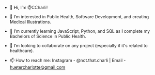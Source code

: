 - 👋 Hi, I’m @CCharli!
- 👀 I’m interested in Public Health, Software Development, and creating Medical Illustrations.

- 🌱 I’m currently learning JavaScript, Python, and SQL as I complete my Bachelors of Science in Public Health.

- 💞️ I’m looking to collaborate on any project (especially if it's related to healthcare).

- 📫 How to reach me: Instagram - @not.that.charli | Email - huetercharlotte@gmail.com
